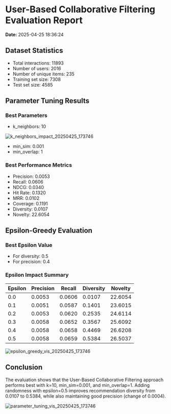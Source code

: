# User-Based Collaborative Filtering Evaluation Report

**Date:** 2025-04-25 18:36:24

## Dataset Statistics

- Total interactions: 11893
- Number of users: 2016
- Number of unique items: 235
- Training set size: 7308
- Test set size: 4585

## Parameter Tuning Results

### Best Parameters

- k_neighbors: 10
  
![k_neighbors_impact_20250425_173746](https://github.com/user-attachments/assets/917d6fb7-6168-4215-b6bd-df2971972b5b)


- min_sim: 0.001
- min_overlap: 1

### Best Performance Metrics

- Precision: 0.0053
- Recall: 0.0606
- NDCG: 0.0340
- Hit Rate: 0.1320
- MRR: 0.0102
- Coverage: 0.1191
- Diversity: 0.0107
- Novelty: 22.6054

## Epsilon-Greedy Evaluation

### Best Epsilon Value

- For diversity: 0.5
- For precision: 0.4

### Epsilon Impact Summary

| Epsilon | Precision | Recall | Diversity | Novelty |
|---------|-----------|--------|-----------|--------|
| 0.0 | 0.0053 | 0.0606 | 0.0107 | 22.6054 |
| 0.1 | 0.0051 | 0.0587 | 0.1401 | 23.6015 |
| 0.2 | 0.0053 | 0.0620 | 0.2535 | 24.6114 |
| 0.3 | 0.0058 | 0.0652 | 0.3567 | 25.6092 |
| 0.4 | 0.0058 | 0.0658 | 0.4469 | 26.6208 |
| 0.5 | 0.0058 | 0.0659 | 0.5384 | 26.5037 |


![epsilon_greedy_vis_20250425_173746](https://github.com/user-attachments/assets/001cd4f6-f20f-4119-909d-0a5e45669e33)


## Conclusion

The evaluation shows that the User-Based Collaborative Filtering approach performs best with k=10, min_sim=0.001, and min_overlap=1. Adding randomness with epsilon=0.5 improves recommendation diversity from 0.0107 to 0.5384, while also maintaining good precision (change of 0.0004).


![parameter_tuning_vis_20250425_173746](https://github.com/user-attachments/assets/28f6587d-8315-4928-93b6-475de2a4adb2)

